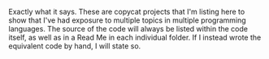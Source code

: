 Exactly what it says. These are copycat projects that I'm listing here to show that I've had exposure to multiple topics in multiple programming languages.
The source of the code will always be listed within the code itself, as well as in a Read Me in each individual folder. If I instead wrote the equivalent code by hand, I will state so.
